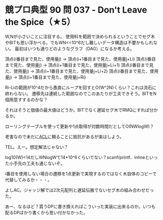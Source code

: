 # 競プロ典型 90 問 037 - Don't Leave the Spice（★5）
W,Nが小さいことに注目する。
使用料を範囲で決められるということでセグ木やBITも思い浮かべる。でもWN<=10^6だし難しいデータ構造は不要かもしれない。
最初はいつも通りどのようなグラフ（DAG）になるか考える。

頂点(i番目まで見た、使用量j) -> 頂点(i+1番目まで見た、使用量j+Li)
頂点(i番目まで見た、使用量j) -> 頂点(i+1番目まで見た、使用量j+Li+1)
頂点(i番目まで見た、使用量j) -> 頂点(i+1番目まで見た、使用量j+Li+2)
頂点(i番目まで見た、使用量j) -> 頂点(i+1番目まで見た、使用量j+Ri)

Ri-Liの範囲が10^4だから愚直にループを回すとO(W^2N)くらい？これは流石に終わらない。
遷移先は連続した範囲なのでこのあたりが工夫できそう。BITをN個用意すするのかな？

それはそうと価値の最大値はどうか。BITでなく遅延セグ木でRMQにすれば分かるか。

ローリングテーブルを使って更新や1点取得が対数時間だとしてO(NWlogW)？

老害なので未だに[ACL](https://github.com/atcoder/ac-library)に頼ることに抵抗があるが楽はしよう。

TEL。えー。想定解法じゃない？

log10(W)<14だしWNlogWて14*10^6くらいでない？scanf/printf、inlineといった小手先の工夫も通じないぞ。

i番目を使用しない場合の遷移を1点更新で実現するのではなく木自体のコピーで代替してみるか・・・。

よしAC。ジャッジ解では2次元配列と遅延伝搬でないセグ木の組み合わせだった。

あー、なるほど？貰うDPに書き換えればこういった実装に出来るのか。いつも配るDPばかり書くから思い付かなかった。
